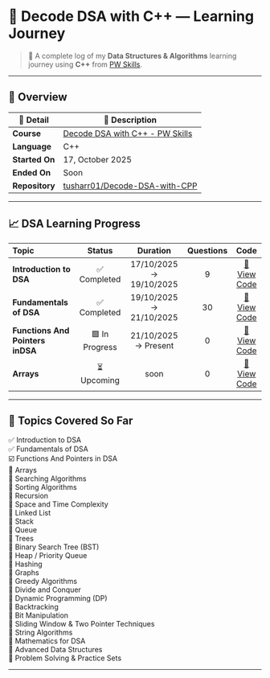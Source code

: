 # 🧠 Decode DSA with C++ — Learning Journey

> 🚀 A complete log of my **Data Structures & Algorithms** learning journey using **C++** from [PW Skills](https://pwskills.com).  

---

## 📘 Overview

| 🧩 Detail | 💬 Description |
|------------|----------------|
| **Course** | [Decode DSA with C++ - PW Skills](https://pwskills.com) |
| **Language** | C++ |
| **Started On** | 17, October 2025 |
| **Ended On** | Soon |
| **Repository** | [tusharr01/Decode-DSA-with-CPP](https://github.com/tusharr01/Decode-DSA-with-CPP) |

---
## 📈 DSA Learning Progress

| Topic | Status | Duration | Questions | Code |
|:---|:---:|:---:|:---:|:---:|
| **Introduction to DSA** | ✅ Completed | 17/10/2025 → 19/10/2025 | 9 | [📂 View Code](https://github.com/tusharrr01/Decode-DSA-with-CPP/tree/main/Introduction) |
| **Fundamentals of DSA** | ✅ Completed | 19/10/2025 → 21/10/2025 | 30 | [📂 View Code](https://github.com/tusharrr01/Decode-DSA-with-CPP/tree/main/02%20-%20Fundamentals) |
| **Functions And Pointers inDSA** | 🟩 In Progress | 21/10/2025 → Present | 0 | [📂 View Code](https://github.com/tusharrr01/Decode-DSA-with-CPP/) |
| **Arrays** | ⏳ Upcoming | soon | 0 | [📂 View Code](https://github.com/tusharrr01/Decode-DSA-with-CPP/) |

---

## 🧩 Topics Covered So Far  

✅ Introduction to DSA  
✅ Fundamentals of DSA  
☑️ Functions And Pointers in DSA  
🔲 Arrays  
🔲 Searching Algorithms  
🔲 Sorting Algorithms  
🔲 Recursion  
🔲 Space and Time Complexity  
🔲 Linked List  
🔲 Stack  
🔲 Queue  
🔲 Trees  
🔲 Binary Search Tree (BST)  
🔲 Heap / Priority Queue  
🔲 Hashing  
🔲 Graphs  
🔲 Greedy Algorithms  
🔲 Divide and Conquer  
🔲 Dynamic Programming (DP)  
🔲 Backtracking  
🔲 Bit Manipulation  
🔲 Sliding Window & Two Pointer Techniques  
🔲 String Algorithms  
🔲 Mathematics for DSA  
🔲 Advanced Data Structures  
🔲 Problem Solving & Practice Sets  

---
